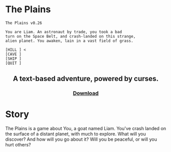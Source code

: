 # The Plains
```
The Plains v0.26

You are Liam. An astronaut by trade, you took a bad
turn on the Space Belt, and crash-landed on this strange,
alien planet. You awaken, lain in a vast field of grass.

[HILL ] <
[CAVE ]
[SHIP ]
[QUIT ]
```
## <p align="center">A text-based adventure, powered by curses.</p>
### <p align="center"><a href="https://niceme.me">Download</a></p>

# Story

The Plains is a game about You, a goat named Liam. You've crash landed on the surface of a distant planet, with much to explore. What will you discover? And how will you go about it? Will you be peaceful, or will you hurt others?
